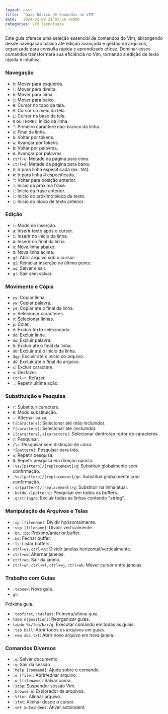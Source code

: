 ```yaml
---
layout: post
title:  "Guia Básico de Comandos no VIM"
date:   2024-02-08 21:03:36 +0000
categories: VIM Tecnologia
---
```


Este guia oferece uma seleção essencial de comandos do Vim, abrangendo desde navegação básica até edição avançada e gestão de arquivos, organizada para consulta rápida e aprendizado eficaz. Dominar esses comandos transformará sua eficiência no Vim, tornando a edição de texto rápida e intuitiva.

### Navegação
- `h`: Mover para esquerda.
- `l`: Mover para direita.
- `k`: Mover para cima.
- `j`: Mover para baixo.
- `H`: Cursor no topo da tela.
- `M`: Cursor no meio da tela.
- `L`: Cursor na base da tela.
- `0` ou `[HOME]`: Início da linha.
- `^`: Primeiro caractere não-branco da linha.
- `$`: Final da linha.
- `b`: Voltar por tokens.
- `w`: Avançar por tokens.
- `B`: Voltar por palavras.
- `W`: Avançar por palavras.
- `ctrl+u`: Metade da página para cima.
- `ctrl+d`: Metade da página para baixo.
- `G`: Ir para linha especificada (ex: `10G`).
- `#`: Ir para linha # especificada.
- `“`: Voltar para posição anterior.
- `)`: Início da próxima frase.
- `(`: Início da frase anterior.
- `}`: Início do próximo bloco de texto.
- `{`: Início do bloco de texto anterior.

### Edição
- `i`: Modo de inserção.
- `a`: Inserir texto após o cursor.
- `I`: Inserir no início da linha.
- `A`: Inserir no final da linha.
- `o`: Nova linha abaixo.
- `O`: Nova linha acima.
- `gf`: Abrir arquivo sob o cursor.
- `gi`: Reiniciar inserção no último ponto.
- `wq`: Salvar e sair.
- `q!`: Sair sem salvar.

### Movimento e Cópia
- `yy`: Copiar linha.
- `yw`: Copiar palavra.
- `y$`: Copiar até o final da linha.
- `v`: Selecionar caracteres.
- `V`: Selecionar linhas.
- `p`: Colar.
- `d`: Excluir texto selecionado.
- `dd`: Excluir linha.
- `dw`: Excluir palavra.
- `D`: Excluir até o final da linha.
- `d0`: Excluir até o início da linha.
- `dgg`: Excluir até o início do arquivo.
- `dG`: Excluir até o final do arquivo.
- `x`: Excluir caractere.
- `u`: Desfazer.
- `ctrl+r`: Refazer.
- `.`: Repetir última ação.

### Substituição e Pesquisa
- `r`: Substituir caractere.
- `R`: Modo substituição.
- `~`: Alternar caixa.
- `t[caractere]`: Selecionar até (não incluindo).
- `f[caractere]`: Selecionar até (incluindo).
- `i[caractere]`, `a[caractere]`: Selecionar dentro/ao redor de caracteres.
- `/`: Pesquisar.
- `/\c`: Pesquisar sem distinção de caixa.
- `?[pattern]`: Pesquisar para trás.
- `n`: Repetir pesquisa.
- `N`: Repetir pesquisa em direção oposta.
- `:%s/[pattern]/[replacement]/g`: Substituir globalmente sem confirmação.
- `:%s/[pattern]/[replacement]/gc`: Substituir globalmente com confirmação.
- `:s/[pattern]/[replacement]/g`: Substituir na linha atual.
- `:bufdo /[pattern]`: Pesquisar em todos os buffers.
- `:g/string/d`: Excluir todas as linhas contendo "string".

### Manipulação de Arquivos e Telas
- `:sp [filename]`: Dividir horizontalmente.
- `:vsp [filename]`: Dividir verticalmente.
- `:bn`, `:bp`: Próximo/anterior buffer.
- `:bd`: Fechar buffer.
- `:ls`: Listar buffers.
- `ctrl+ws`, `ctrl+wv`: Dividir janelas horizontal/verticalmente.
- `ctrl+ww`: Alternar janelas.
- `ctrl+wq`: Sair da janela.
- `ctrl+wh`, `ctrl+wl`, `ctrl+wj`, `ctrl+wk`: Mover cursor entre janelas.

### Trabalho com Guias
- `:tabnew`: Nova guia.
- `gt`:

 Próxima guia.
- `:tabfirst`, `:tablast`: Primeira/última guia.
- `tabm n(position)`: Reorganizar guias.
- `tabdo %s/foo/bar/g`: Executar comando em todas as guias.
- `:tab ball`: Abrir todos os arquivos em guias.
- `:new abc.txt`: Abrir novo arquivo em nova janela.

### Comandos Diversos
- `:w`: Salvar documento.
- `:q`: Sair da sessão.
- `:help [command]`: Ajuda sobre o comando.
- `:e [file]`: Abrir/editar arquivo.
- `:w [filename]`: Salvar como.
- `:stop`: Suspender sessão Vim.
- `:browse e`: Explorador de arquivos.
- `:%!fmt`: Alinhar arquivo.
- `!}fmt`: Alinhar desde o cursor.
- `:set autoindent`: Ativar autoindent.
